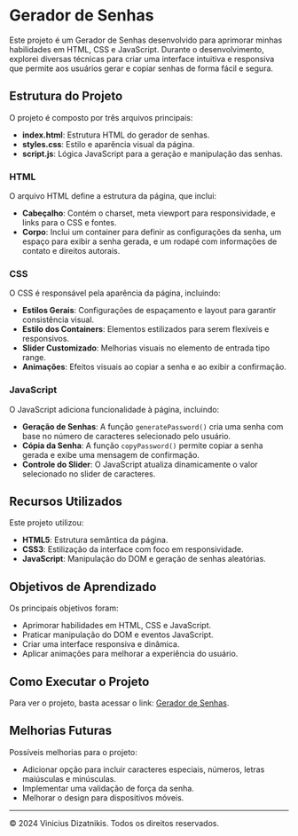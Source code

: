 <h1>Gerador de Senhas</h1>

<p>
    Este projeto é um Gerador de Senhas desenvolvido para aprimorar minhas habilidades em HTML, CSS e JavaScript. Durante o desenvolvimento, explorei diversas técnicas para criar uma interface intuitiva e responsiva que permite aos usuários gerar e copiar senhas de forma fácil e segura.
</p>

<h2>Estrutura do Projeto</h2>

<p>O projeto é composto por três arquivos principais:</p>

<ul>
    <li><strong>index.html</strong>: Estrutura HTML do gerador de senhas.</li>
    <li><strong>styles.css</strong>: Estilo e aparência visual da página.</li>
    <li><strong>script.js</strong>: Lógica JavaScript para a geração e manipulação das senhas.</li>
</ul>

<h3>HTML</h3>

<p>O arquivo HTML define a estrutura da página, que inclui:</p>

<ul>
    <li><strong>Cabeçalho</strong>: Contém o charset, meta viewport para responsividade, e links para o CSS e fontes.</li>
    <li><strong>Corpo</strong>: Inclui um container para definir as configurações da senha, um espaço para exibir a senha gerada, e um rodapé com informações de contato e direitos autorais.</li>
</ul>

<h3>CSS</h3>

<p>O CSS é responsável pela aparência da página, incluindo:</p>

<ul>
    <li><strong>Estilos Gerais</strong>: Configurações de espaçamento e layout para garantir consistência visual.</li>
    <li><strong>Estilo dos Containers</strong>: Elementos estilizados para serem flexíveis e responsivos.</li>
    <li><strong>Slider Customizado</strong>: Melhorias visuais no elemento de entrada tipo range.</li>
    <li><strong>Animações</strong>: Efeitos visuais ao copiar a senha e ao exibir a confirmação.</li>
</ul>

<h3>JavaScript</h3>

<p>O JavaScript adiciona funcionalidade à página, incluindo:</p>

<ul>
    <li><strong>Geração de Senhas</strong>: A função <code>generatePassword()</code> cria uma senha com base no número de caracteres selecionado pelo usuário.</li>
    <li><strong>Cópia da Senha</strong>: A função <code>copyPassword()</code> permite copiar a senha gerada e exibe uma mensagem de confirmação.</li>
    <li><strong>Controle do Slider</strong>: O JavaScript atualiza dinamicamente o valor selecionado no slider de caracteres.</li>
</ul>

<h2>Recursos Utilizados</h2>

<p>Este projeto utilizou:</p>

<ul>
    <li><strong>HTML5</strong>: Estrutura semântica da página.</li>
    <li><strong>CSS3</strong>: Estilização da interface com foco em responsividade.</li>
    <li><strong>JavaScript</strong>: Manipulação do DOM e geração de senhas aleatórias.</li>
</ul>

<h2>Objetivos de Aprendizado</h2>

<p>Os principais objetivos foram:</p>

<ul>
    <li>Aprimorar habilidades em HTML, CSS e JavaScript.</li>
    <li>Praticar manipulação do DOM e eventos JavaScript.</li>
    <li>Criar uma interface responsiva e dinâmica.</li>
    <li>Aplicar animações para melhorar a experiência do usuário.</li>
</ul>

<h2>Como Executar o Projeto</h2>

<p>Para ver o projeto, basta acessar o link: <a href="https://gerador-de-senhas-six-kappa.vercel.app" target="_blank">Gerador de Senhas</a>.</p>

<h2>Melhorias Futuras</h2>

<p>Possíveis melhorias para o projeto:</p>

<ul>
    <li>Adicionar opção para incluir caracteres especiais, números, letras maiúsculas e minúsculas.</li>
    <li>Implementar uma validação de força da senha.</li>
    <li>Melhorar o design para dispositivos móveis.</li>
</ul>

<hr>

<p>&copy; 2024 Vinicius Dizatnikis. Todos os direitos reservados.</p>
